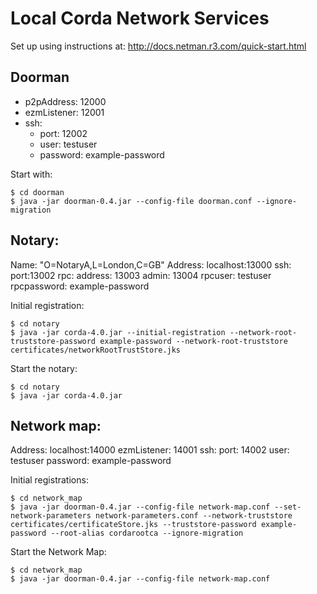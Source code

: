 # Local Corda Network Services

Set up using instructions at: http://docs.netman.r3.com/quick-start.html

## Doorman
  - p2pAddress: 12000
  - ezmListener: 12001
  - ssh:
    - port: 12002
    - user: testuser
    - password: example-password

Start with:
```
$ cd doorman
$ java -jar doorman-0.4.jar --config-file doorman.conf --ignore-migration
```

## Notary:
  Name: "O=NotaryA,L=London,C=GB"
  Address: localhost:13000
  ssh:
    port:13002
  rpc:
    address: 13003
    admin: 13004
    rpcuser: testuser
    rpcpassword: example-password

Initial registration:
```
$ cd notary
$ java -jar corda-4.0.jar --initial-registration --network-root-truststore-password example-password --network-root-truststore certificates/networkRootTrustStore.jks
```
Start the notary:
```
$ cd notary
$ java -jar corda-4.0.jar
```

## Network map:
  Address: localhost:14000
  ezmListener: 14001
  ssh:
    port: 14002
    user: testuser
    password: example-password

Initial registrations:

```
$ cd network_map
$ java -jar doorman-0.4.jar --config-file network-map.conf --set-network-parameters network-parameters.conf --network-truststore certificates/certificateStore.jks --truststore-password example-password --root-alias cordarootca --ignore-migration
```

Start the Network Map:
```
$ cd network_map
$ java -jar doorman-0.4.jar --config-file network-map.conf
```
